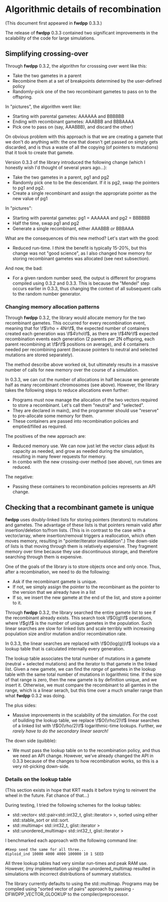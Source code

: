 # Algorithmic details of recombination

(This document first appeared in __fwdpp__ 0.3.3.)

The release of __fwdpp__ 0.3.3 contained two significant improvements in the scalability of the code for large simulations.

## Simplifying crossing-over

Through __fwdpp__ 0.3.2, the algorithm for crosssing over went like this:

* Take the two gametes in a parent
* Recombine them at a set of breakpoints determined by the user-defined policy
* Randomly-pick one of the two recombinant gametes to pass on to the offspring.

In "pictures", the algorithm went like:

* Starting with parental gametes: AAAAAA and BBBBBB
* Ending with recombinant gametes: AAABBB and BBBAAAA
* Pick one to pass on (say, AAABBB), and discard the other)

On obvious problem with this approach is that we are creating a gamete that we don't do anything with: the one that doesn't get passed on simply gets discarded, and is thus a waste of all the copying (of pointers to mutations) that it took to create that gamete.

Version 0.3.3 of the library introduced the following change (which I honestly wish I'd thought of several years ago...):

* Take the two gametes in a parent, pg1 and pg2
* Randomly pick one to be the descendant.  If it is pg2, swap the pointers to pg1 and pg2.
* Create a single recombinant and assign the appropriate pointer as the new value of pg1

In "pictures":

* Starting with parental gametes: pg1 = AAAAAA and pg2 = BBBBBB
* Half the time, swap pg1 and pg2
* Generate a single recombinant, either AAABBB _or_ BBBAAA

What are the consequences of this new method?  Let's start with the good:

* Reduced run-time.  I _think_ the benefit is typically 15-20%, but this change was not "good science", as I also changed how memory for storing recombinant gametes was allocated (see next subsection).

And now, the bad:

* For a given random number seed, the output is different for programs compiled using 0.3.2 and 0.3.3.  This is because the "Mendel" step occurs earlier in 0.3.3, thus changing the context of all subsequent calls to the random number generator.

### Changing memory allocation patterns

Through __fwdpp__ 0.3.2, the library would allocate memory for the two recombinant gametes.  This occurred for every recombination event, meaning that for \f$\rho = 4Nr\f$, the expected number of containers created each generation was \f$4\rho\f$, as there are \f$4Nr\f$ expected recombination events each generation (2 parents per 2N offspring, each parent recombining at \f$r\f$ positions on average), and 4 containers needed per recombining parent (because pointers to neutral and selected mutations are stored separately).

The method describe above worked ok, but ultimately results in a massive number of calls for new memory over the course of a simulation.

In 0.3.3, we can cut the number of allocations in half because we generate half as many recombinant chromosomes (see above).   However, the library takes the following steps to reduce allocations even further:

* Programs must now manage the allocation of the two vectors required to store a recombinant.  Let's call them "neutral" and "selected".
* They are declared in main(), and the programmer should use "reserve" to pre-allocate some memory for them.
* These containers are passed into recombination policies and emptied/filled as required.

The positives of the new approach are:

* Reduced  memory use.  We can now just let the vector class adjust its capacity as needed, and grow as needed during the simulation, resulting in many fewer requests for memory.
* In combo with the new crossing-over method (see above), run times are reduced.

The negative:

* Passing these containers to recombination policies represents an API change.

## Checking that a recombinant gamete is unique

__fwdpp__ uses doubly-linked lists for storing pointers (iterators) to mutations and gametes.  The advantage of these lists is that pointers remain valid after insertion/deletion to/from lists. (This is in contrast to the case with a vector/array, where insertion/removal triggers a reallocation, which often moves memory, resulting in "pointer/iterator invalidation".)   The down-side of lists is that moving through them is relatively expensive.  They fragment memory over time because they use discontinuous storage, and therefore searching through them is expensive.

One of the goals of the library is to store objects once and only once.  Thus, after a recombination, we need to do the following:

* Ask if the recombinant gamete is unique.
* If not, we simply assign the pointer to the recombinant as the pointer to the version that we already have in a list
* If so, we insert the new gamete at the end of the list, and store a pointer to it.

Through __fwdpp__ 0.3.2, the library searched the entire gamete list to see if the recombinant already exists.   This search took \f$O(g)\f$ operations, where \f$g\f$ is the number of unique gametes in the population.  Such linear searches are slow for linked lists and scale terribly with increasing population size and/or mutation and/or recombination rate.

In 0.3.3, the linear searches are replaced with \f$O(log(g))\f$ lookups via a lookup table that is calculated internally every generation.

The lookup table associates the total number of mutations in a gamete (neutral + selected mutations) and the iterator to that gamete in the linked list.  Given a new gamete, we can find the _range_ of gametes in the lookup table with the same total number of mutations in logarithmic time.  If the size of that range is zero, then the new gamete is by definition unique, and we insert it.  Otherwise, we must compare the recombinant to all gamtes in the range, which is a linear serach, but this time over a much smaller range than what __fwdpp__ 0.3.2 was doing.

The plus sides:

* Massive improvements in the scalability of the simulation.  For the cost of building the lookup table, we replace \f$O(\rho/2)\f$ linear searches of a linked list with \f$O(\rho/2)\f$ logarithmic-time lookups.  Further, _we rarely have to do the secondary linear search!_

The down side (quibble):

* We must pass the lookup table on to the recombination policy, and thus we need an API change.   However, we've already changed the API in 0.3.3 because of the changes to how recombination works, so this is a very nit-picking down-side.

### Details on the lookup table

(This section exists in hope that KRT reads it before trying to reinvent the wheel in the future.  Fat chance of that...)

During testing, I tried the following schemes for the lookup tables:

* std::vector< std::pair<std::int32_t, glist::iterator> >, sorted using either std::stable_sort or std::sort.
* std::multimap< std::int32_t, glist::iterator >
* std::unordered_multimap< std::int32_t, glist::iterator >

I benchmarked each approach with the following command line: 

~~~{sh}
#Keep seed the same for all three...
diploid_ind 10000 4000 4000 100000 10 1 SEED
~~~

All three lookup tables had very similar run-times and peak RAM use.  However, (my implementation using) the unordered_multimap resulted in simulations with incorrect distributions of summary statistics.

The library currently defaults to using the std::multimap.  Programs may be compiled using "sorted vector of pairs" approach by passing -DFWDPP_VECTOR_GLOOKUP to the compiler/preprocessor.
